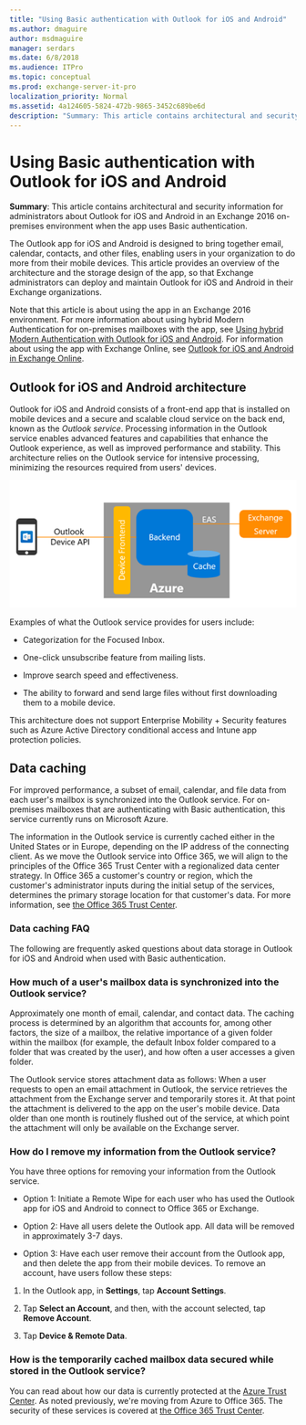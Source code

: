 ```yaml
---
title: "Using Basic authentication with Outlook for iOS and Android"
ms.author: dmaguire
author: msdmaguire
manager: serdars
ms.date: 6/8/2018
ms.audience: ITPro
ms.topic: conceptual
ms.prod: exchange-server-it-pro
localization_priority: Normal
ms.assetid: 4a124605-5824-472b-9865-3452c689be6d
description: "Summary: This article contains architectural and security information for administrators about Outlook for iOS and Android in an Exchange 2016 on-premises environment when the app uses Basic authentication."
---
```


# Using Basic authentication with Outlook for iOS and Android

 **Summary**: This article contains architectural and security information for administrators about Outlook for iOS and Android in an Exchange 2016 on-premises environment when the app uses Basic authentication.
  
The Outlook app for iOS and Android is designed to bring together email, calendar, contacts, and other files, enabling users in your organization to do more from their mobile devices. This article provides an overview of the architecture and the storage design of the app, so that Exchange administrators can deploy and maintain Outlook for iOS and Android in their Exchange organizations.
  
Note that this article is about using the app in an Exchange 2016 environment. For more information about using hybrid Modern Authentication for on-premises mailboxes with the app, see [Using hybrid Modern Authentication with Outlook for iOS and Android](use-hybrid-modern-auth.md). For information about using the app with Exchange Online, see [Outlook for iOS and Android in Exchange Online](https://go.microsoft.com/fwlink/p/?linkid=845477).
  
## Outlook for iOS and Android architecture

Outlook for iOS and Android consists of a front-end app that is installed on mobile devices and a secure and scalable cloud service on the back end, known as the *Outlook service*. Processing information in the Outlook service enables advanced features and capabilities that enhance the Outlook experience, as well as improved performance and stability. This architecture relies on the Outlook service for intensive processing, minimizing the resources required from users' devices.
  
![Architecture of Basic authentication in Outlook for iOS and Android](../../media/08b57616-7479-4577-b5de-1fc48dd059a1.PNG)
  
Examples of what the Outlook service provides for users include:
  
- Categorization for the Focused Inbox.
    
- One-click unsubscribe feature from mailing lists.
    
- Improve search speed and effectiveness.
    
- The ability to forward and send large files without first downloading them to a mobile device.
    
This architecture does not support Enterprise Mobility + Security features such as Azure Active Directory conditional access and Intune app protection policies.
  
## Data caching

For improved performance, a subset of email, calendar, and file data from each user's mailbox is synchronized into the Outlook service. For on-premises mailboxes that are authenticating with Basic authentication, this service currently runs on Microsoft Azure.
  
The information in the Outlook service is currently cached either in the United States or in Europe, depending on the IP address of the connecting client. As we move the Outlook service into Office 365, we will align to the principles of the Office 365 Trust Center with a regionalized data center strategy. In Office 365 a customer's country or region, which the customer's administrator inputs during the initial setup of the services, determines the primary storage location for that customer's data. For more information, see [the Office 365 Trust Center](https://go.microsoft.com/fwlink/p/?LinkId=525776).
  
### Data caching FAQ

The following are frequently asked questions about data storage in Outlook for iOS and Android when used with Basic authentication.
  
### How much of a user's mailbox data is synchronized into the Outlook service?

Approximately one month of email, calendar, and contact data. The caching process is determined by an algorithm that accounts for, among other factors, the size of a mailbox, the relative importance of a given folder within the mailbox (for example, the default Inbox folder compared to a folder that was created by the user), and how often a user accesses a given folder.
  
The Outlook service stores attachment data as follows: When a user requests to open an email attachment in Outlook, the service retrieves the attachment from the Exchange server and temporarily stores it. At that point the attachment is delivered to the app on the user's mobile device. Data older than one month is routinely flushed out of the service, at which point the attachment will only be available on the Exchange server.
  
### How do I remove my information from the Outlook service?

You have three options for removing your information from the Outlook service.
  
- Option 1: Initiate a Remote Wipe for each user who has used the Outlook app for iOS and Android to connect to Office 365 or Exchange.
    
- Option 2: Have all users delete the Outlook app. All data will be removed in approximately 3-7 days.
    
- Option 3: Have each user remove their account from the Outlook app, and then delete the app from their mobile devices. To remove an account, have users follow these steps:
    
1.  In the Outlook app, in **Settings**, tap **Account Settings**.
    
2. Tap **Select an Account**, and then, with the account selected, tap **Remove Account**.
    
3. Tap **Device & Remote Data**.
    
### How is the temporarily cached mailbox data secured while stored in the Outlook service?

You can read about how our data is currently protected at the [Azure Trust Center](https://azure.microsoft.com/support/trust-center/). As noted previously, we're moving from Azure to Office 365. The security of these services is covered at [the Office 365 Trust Center](https://go.microsoft.com/fwlink/p/?LinkId=525776).
  


